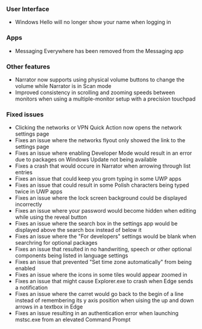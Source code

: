 ### User Interface
- Windows Hello will no longer show your name when logging in

### Apps
- Messaging Everywhere has been removed from the Messaging app

### Other features
- Narrator now supports using physical volume buttons to change the volume while Narrator is in Scan mode
- Improved consistency in scrolling and zooming speeds between monitors when using a multiple-monitor setup with a precision touchpad

### Fixed issues
- Clicking the networks or VPN Quick Action now opens the network settings page
- Fixes an issue where the networks flyout only showed the link to the settings page
- Fixes an issue where enabling Developer Mode would result in an error due to packages on Windows Update not being available
- Fixes a crash that would occure in Narrator when arrowing through list entries
- Fixes an issue that could keep you grom typing in some UWP apps
- Fixes an issue that could result in some Polish characters being typed twice in UWP apps
- Fixes an issue where the lock screen background could be displayed incorrectly
- Fixes an issue where your password would become hidden when editing while using the reveal button
- Fixes an issue where the search box in the settings app would be displayed above the search box instead of below it
- Fixes an issue where the "For developers" settings would be blank when searchring for optional packages
- Fixes an issue that resulted in no handwriting, speech or other optional components being listed in language settings
- Fixes an issue that prevented "Set time zone automatically" from being enabled
- Fixes an issue where the icons in some tiles would appear zoomed in
- Fixes an issue that might cause Explorer.exe to crash when Edge sends a notification
- Fixes an issue where the carret would go back to the begin of a line instead of remembering its y axis position when uising the up and down arrows in a textbox in Edge
- Fixes an issue resulting in an authentication error when launching mstsc.exe from an elevated Command Prompt